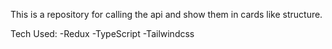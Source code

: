 This is a repository for calling the api and show them in cards like structure.

Tech Used:
-Redux
-TypeScript
-Tailwindcss
